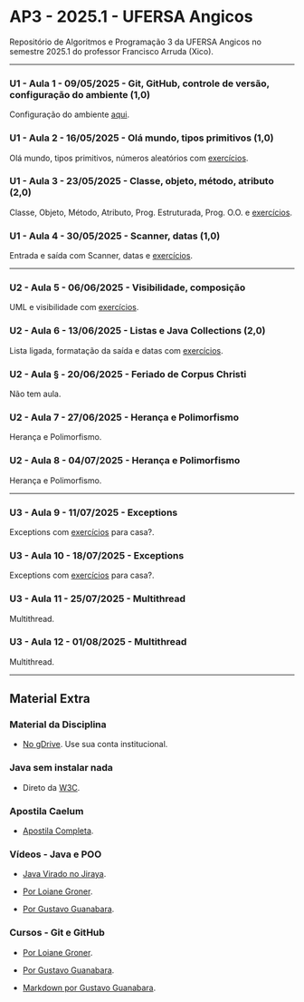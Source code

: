 # AP3 - 2025.1 - UFERSA Angicos

Repositório de Algoritmos e Programação 3 da UFERSA Angicos no semestre 2025.1 do professor Francisco Arruda (Xico).

---
### U1 - Aula 1 - 09/05/2025 - Git, GitHub, controle de versão, configuração do ambiente (1,0)

Configuração do ambiente [aqui](unidade1/aula1.md).

### U1 - Aula 2 - 16/05/2025 - Olá mundo, tipos primitivos (1,0)

Olá mundo, tipos primitivos, números aleatórios com [exercícios](unidade1/aula2.md).

### U1 - Aula 3 - 23/05/2025 - Classe, objeto, método, atributo (2,0)

Classe, Objeto, Método, Atributo, Prog. Estruturada, Prog. O.O. e [exercícios](unidade1/aula3.md).

### U1 - Aula 4 - 30/05/2025 - Scanner, datas (1,0)

Entrada e saída com Scanner, datas e [exercícios](unidade1/aula4.md).

---

### U2 - Aula 5 - 06/06/2025 - Visibilidade, composição 

UML e visibilidade com [exercícios](unidade2/unidade2_exercicio2.md).

### U2 -  Aula 6 - 13/06/2025 - Listas e Java Collections (2,0)

Lista ligada, formatação da saída e datas com [exercícios](unidade1/aulaX.md).

### U2 - Aula § - 20/06/2025 - Feriado de Corpus Christi

Não tem aula.

### U2 - Aula 7 - 27/06/2025 - Herança e Polimorfismo 

Herança e Polimorfismo.

### U2 -  Aula 8 - 04/07/2025 - Herança e Polimorfismo 

Herança e Polimorfismo.

---

### U3 - Aula 9 - 11/07/2025 - Exceptions 

Exceptions com [exercícios](unidade3/unidade3_exercicio1.md) para casa?.

### U3 - Aula 10 - 18/07/2025 - Exceptions

Exceptions com [exercícios](unidade3/unidade3_exercicio1.md) para casa?.

### U3 - Aula 11 - 25/07/2025 - Multithread 

Multithread.

### U3 - Aula 12 - 01/08/2025 - Multithread 

Multithread.

---

## Material Extra

### Material da Disciplina

- [No gDrive](https://drive.google.com/open?id=14o4RGFiv-L3rsyZba_9s89CPgVW_4-Ak). Use sua conta institucional.

### Java sem instalar nada

- Direto da [W3C](https://www.w3schools.com/java/).

### Apostila Caelum

- [Apostila Completa](https://www.alura.com.br/apostila-java-orientacao-objetos/).

### Vídeos - Java e POO

- [Java Virado no Jiraya](https://www.youtube.com/playlist?list=PL62G310vn6nFIsOCC0H-C2infYgwm8SWW).

- [Por Loiane Groner](https://www.youtube.com/playlist?list=PLGxZ4Rq3BOBq0KXHsp5J3PxyFaBIXVs3r).

- [Por Gustavo Guanabara](https://www.youtube.com/playlist?list=PLHz_AreHm4dkqe2aR0tQK74m8SFe-aGsY).

### Cursos - Git e GitHub

- [Por Loiane Groner](https://www.youtube.com/watch?v=UMhskLXJuq4).

- [Por Gustavo Guanabara](https://www.youtube.com/watch?v=xEKo29OWILE&list=PLHz_AreHm4dm7ZULPAmadvNhH6vk9oNZA).

- [Markdown por Gustavo Guanabara](/git_github_gguanabara).
